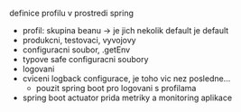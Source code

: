 definice profilu v prostredi spring
- profil: skupina beanu -> je jich nekolik default je default
- produkcni, testovaci, vyvojovy
- configuracni soubor, .getEnv
- typove safe configuracni soubory
- logovani
- cviceni logback configurace, je toho vic nez posledne...
  - pouzit spring boot pro logovani s profilama
- spring boot actuator prida metriky a monitoring aplikace